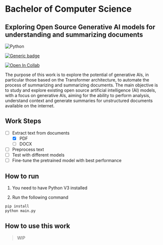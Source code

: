 # Bachelor of Computer Science

## Exploring Open Source Generative AI models for understanding and summarizing documents

![Python](https://img.shields.io/badge/python-3670A0?style=for-the-badge&logo=python&logoColor=ffdd54)

[![Generic badge](https://img.shields.io/badge/STATUS-WIP-yellow.svg)](https://shields.io/)

[![Open In Collab](https://colab.research.google.com/assets/colab-badge.svg)](https://colab.research.google.com/github/Naereen/badges)

The purpose of this work is to explore the potential of generative AIs, in particular those based on the Transformer architecture, to automate the process of summarizing and summarizing documents. The main objective is to study and explore existing open source artificial intelligence (AI) models, with a focus on generative AIs, aiming for the ability to perform analysis, understand context and generate summaries for unstructured documents available on the internet.

## Work Steps

- [ ] Extract text from documents
    - [x] PDF
    - [ ] DOCX
- [ ] Preprocess text
- [ ] Test with different models
- [ ] Fine-tune the pretrained model with best performance

## How to run

1. You need to have Python V3 installed

2. Run the following command

```bash
pip install
python main.py
```

## How to use this work

> WIP
